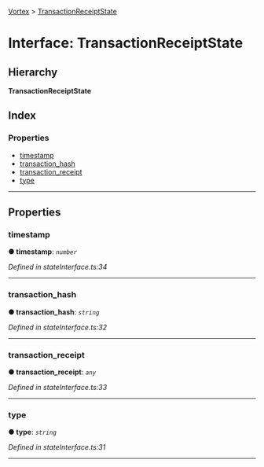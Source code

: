 [Vortex](../README.md) > [TransactionReceiptState](../interfaces/transactionreceiptstate.md)

# Interface: TransactionReceiptState

## Hierarchy

**TransactionReceiptState**

## Index

### Properties

* [timestamp](transactionreceiptstate.md#timestamp)
* [transaction_hash](transactionreceiptstate.md#transaction_hash)
* [transaction_receipt](transactionreceiptstate.md#transaction_receipt)
* [type](transactionreceiptstate.md#type)

---

## Properties

<a id="timestamp"></a>

###  timestamp

**● timestamp**: *`number`*

*Defined in stateInterface.ts:34*

___
<a id="transaction_hash"></a>

###  transaction_hash

**● transaction_hash**: *`string`*

*Defined in stateInterface.ts:32*

___
<a id="transaction_receipt"></a>

###  transaction_receipt

**● transaction_receipt**: *`any`*

*Defined in stateInterface.ts:33*

___
<a id="type"></a>

###  type

**● type**: *`string`*

*Defined in stateInterface.ts:31*

___

